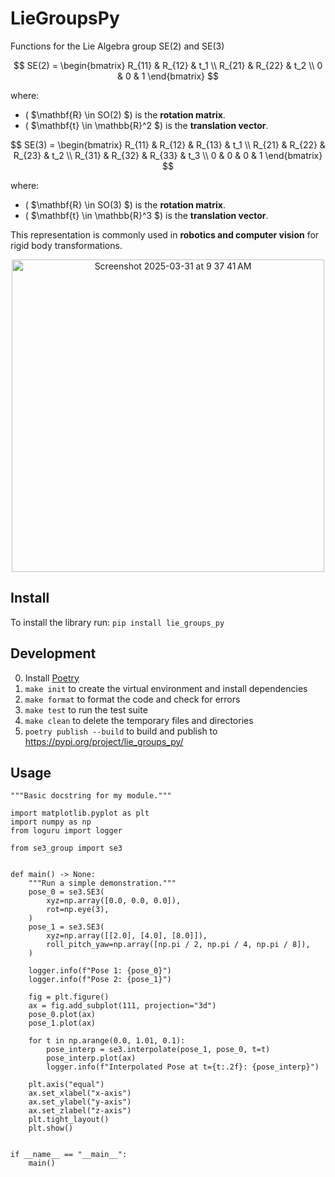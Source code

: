 # LieGroupsPy
Functions for the Lie Algebra group SE(2) and SE(3)

$$ SE(2) =
\begin{bmatrix}
    R_{11} & R_{12} & t_1 \\
    R_{21} & R_{22} & t_2 \\
    0 & 0 & 1
\end{bmatrix} $$

where:
- \( $\mathbf{R} \in SO(2) $\) is the **rotation matrix**.
- \( $\mathbf{t} \in \mathbb{R}^2 $\) is the **translation vector**.

  
$$ SE(3) =
\begin{bmatrix}
    R_{11} & R_{12} & R_{13} & t_1 \\
    R_{21} & R_{22} & R_{23} & t_2 \\
    R_{31} & R_{32} & R_{33} & t_3 \\
    0 & 0 & 0 & 1
\end{bmatrix} $$

where:
- \( $\mathbf{R} \in SO(3) $\) is the **rotation matrix**.
- \( $\mathbf{t} \in \mathbb{R}^3 $\) is the **translation vector**.

This representation is commonly used in **robotics and computer vision** for rigid body transformations.

<p align="center" width="80%">
    <img width="500" alt="Screenshot 2025-03-31 at 9 37 41 AM" src="https://github.com/user-attachments/assets/15d5f56c-32f8-4e18-bb05-bf84c1b48fdc" />
</p>


## Install
To install the library run: `pip install lie_groups_py`

## Development
0. Install [Poetry](https://python-poetry.org/docs/#installing-with-the-official-installer)
1. `make init` to create the virtual environment and install dependencies
2. `make format` to format the code and check for errors
3. `make test` to run the test suite
4. `make clean` to delete the temporary files and directories
5. `poetry publish --build` to build and publish to https://pypi.org/project/lie_groups_py/


## Usage
```
"""Basic docstring for my module."""

import matplotlib.pyplot as plt
import numpy as np
from loguru import logger

from se3_group import se3


def main() -> None:
    """Run a simple demonstration."""
    pose_0 = se3.SE3(
        xyz=np.array([0.0, 0.0, 0.0]),
        rot=np.eye(3),
    )
    pose_1 = se3.SE3(
        xyz=np.array([[2.0], [4.0], [8.0]]),
        roll_pitch_yaw=np.array([np.pi / 2, np.pi / 4, np.pi / 8]),
    )

    logger.info(f"Pose 1: {pose_0}")
    logger.info(f"Pose 2: {pose_1}")

    fig = plt.figure()
    ax = fig.add_subplot(111, projection="3d")
    pose_0.plot(ax)
    pose_1.plot(ax)

    for t in np.arange(0.0, 1.01, 0.1):
        pose_interp = se3.interpolate(pose_1, pose_0, t=t)
        pose_interp.plot(ax)
        logger.info(f"Interpolated Pose at t={t:.2f}: {pose_interp}")

    plt.axis("equal")
    ax.set_xlabel("x-axis")
    ax.set_ylabel("y-axis")
    ax.set_zlabel("z-axis")
    plt.tight_layout()
    plt.show()


if __name__ == "__main__":
    main()

```
